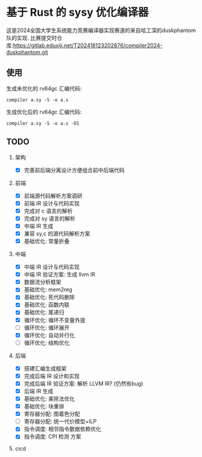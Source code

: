 # 基于 Rust 的 sysy 优化编译器

这是2024全国大学生系统能力竞赛编译器实现赛道的来自哈工深的duskphantom队的实现.
比赛提交时仓库:https://gitlab.eduxiji.net/T202418123202876/compiler2024-duskphantom.git

## 使用

生成未优化的 rv64gc 汇编代码:

`compiler a.sy -S -o a.s`

生成优化后的 rv64gc 汇编代码:

`compiler a.sy -S -o a.s -O1`

## TODO

1. 架构

   - [x] 完善前后端分离设计方便组合前中后端代码

2. 前端

   - [x] 前端源代码解析方案调研
   - [x] 前端 IR 设计与代码实现
   - [x] 完成对 c 语言的解析
   - [x] 完成对 sy 语言的解析
   - [x] 中端 IR 生成
   - [x] 兼容 sy,c 的源代码解析方案
   - [x] 基础优化: 常量折叠

3. 中端

   - [x] 中端 IR 设计与代码实现
   - [x] 中端 IR 验证方案: 生成 llvm IR
   - [x] 数据流分析框架
   - [x] 基础优化: mem2reg
   - [x] 基础优化: 死代码删除
   - [x] 基础优化: 函数内联
   - [x] 基础优化: 尾递归
   - [x] 循环优化: 循环不变量外提
   - [ ] 循环优化: 循环展开
   - [x] 循环优化: 自动并行化
   - [ ] 循环优化: 结构优化

4. 后端

   - [x] 搭建汇编生成框架
   - [x] 完成后端 IR 设计和实现
   - [x] 完成后端 IR 验证方案: 解析 LLVM IR? (仍然有bug)
   - [x] 后端 IR 生成
   - [x] 基础优化: 乘除法优化
   - [x] 基础优化: 块重排
   - [x] 寄存器分配: 图着色分配
   - [ ] 寄存器分配: 统一代价模型+ILP
   - [x] 指令调度: 相邻指令数据依赖优化
   - [x] 指令调度: CPI 检测 方案

5. cicd
